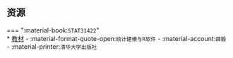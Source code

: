## 资源  
=== ":material-book:`STAT31422`"  
    * [教材](http://api.xtaoa.com/api/lanzou.php?url=https://cqu-openlib.lanzout.com/iKYRz26n4kub&type=down) - :material-format-quote-open:`统计建模与R软件` - :material-account:`薛毅` - :material-printer:`清华大学出版社`  